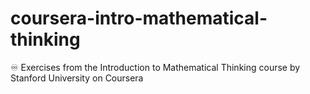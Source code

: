 # coursera-intro-mathematical-thinking
♾ Exercises from the Introduction to Mathematical Thinking course by Stanford University on Coursera
